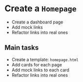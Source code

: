 # Create a `Homepage`

- Create a dashboard page
- Add mock links
- Refactor links into real ones

## Main tasks

- Create a template: `homepage.html`
- Add cards for each page
- Add mock links to each card
- Refactor links into real ones
